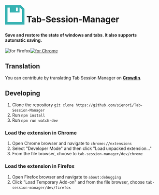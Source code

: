 # <sub><img src="/src/icons/icon.svg" width=64px height=64px></sub> Tab-Session-Manager

#### Save and restore the state of windows and tabs. It also supports automatic saving.

[<img src="https://addons.cdn.mozilla.net/static/img/addons-buttons/AMO-button_1.png" align="left" alt="for Firefox">](https://addons.mozilla.org/firefox/addon/tab-session-manager/)

[<img src="https://developer.chrome.com/webstore/images/ChromeWebStore_BadgeWBorder_v2_206x58.png" alt="for Chrome">](
https://chrome.google.com/webstore/detail/tab-session-manager/iaiomicjabeggjcfkbimgmglanimpnae/)

## Translation
You can contribute by translating Tab Session Manager on **[Crowdin](https://crowdin.com/project/tab-session-manager)**.

## Developing
1. Clone the repository `git clone https://github.com/sienori/Tab-Session-Manager`
2. Run `npm install`
3. Run `npm run watch-dev`
### Load the extension in Chrome
1. Open Chrome browser and navigate to `chrome://extensions`
2. Select "Developer Mode" and then click "Load unpacked extension..."
3. From the file browser, choose to `tab-session-manager/dev/chrome`
### Load the extension in Firefox
1. Open Firefox browser and navigate to `about:debugging`
2. Click "Load Temporary Add-on" and from the file browser, choose `tab-session-manager/dev/firefox`
